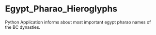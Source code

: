 # Egypt_Pharao_Hieroglyphs
Python Application informs about most important egypt pharao names of the BC dynasties.
